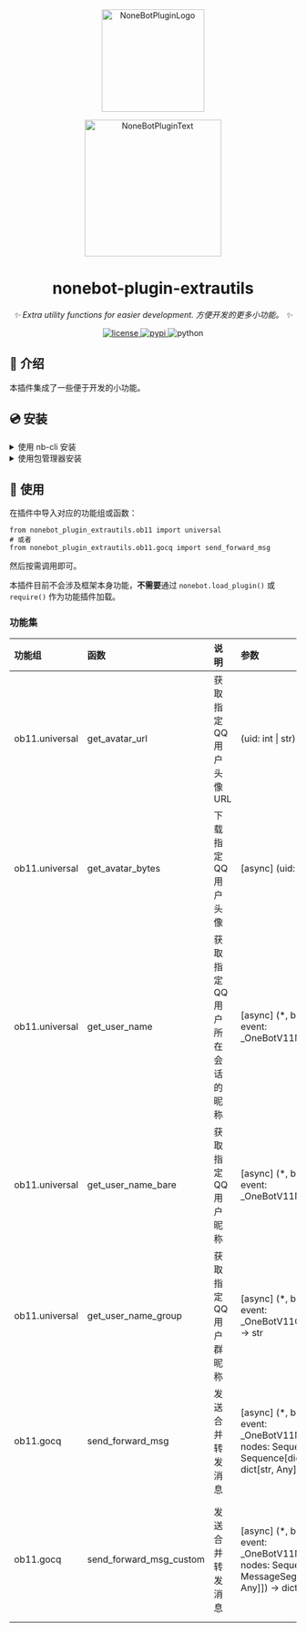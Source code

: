 <div align="center">
  <a href="https://v2.nonebot.dev/store"><img src="https://github.com/A-kirami/nonebot-plugin-template/blob/resources/nbp_logo.png" width="180" height="180" alt="NoneBotPluginLogo"></a>
  <br>
  <p><img src="https://github.com/A-kirami/nonebot-plugin-template/blob/resources/NoneBotPlugin.svg" width="240" alt="NoneBotPluginText"></p>
</div>

<div align="center">

# nonebot-plugin-extrautils

_✨ Extra utility functions for easier development. 方便开发的更多小功能。 ✨_

<a href="./LICENSE">
    <img src="https://img.shields.io/github/license/NCBM/nonebot-plugin-extrautils.svg" alt="license">
</a>
<a href="https://pypi.python.org/pypi/nonebot-plugin-extrautils">
    <img src="https://img.shields.io/pypi/v/nonebot-plugin-extrautils.svg" alt="pypi">
</a>
<img src="https://img.shields.io/badge/python-3.8+-blue.svg" alt="python">

</div>

## 📖 介绍

本插件集成了一些便于开发的小功能。

## 💿 安装

<details>
<summary>使用 nb-cli 安装</summary>
在 nonebot2 项目的根目录下打开命令行, 输入以下指令即可安装

    nb plugin install nonebot-plugin-extrautils

</details>

<details>
<summary>使用包管理器安装</summary>
在 nonebot2 项目的插件目录下, 打开命令行, 根据你使用的包管理器, 输入相应的安装命令

> 注意：如果机器人在某个虚拟环境中运行，请确保安装前已经进入虚拟环境

<details>
<summary>pip</summary>

    pip install nonebot-plugin-extrautils
</details>
<details>
<summary>pdm</summary>

    pdm add nonebot-plugin-extrautils
</details>
<details>
<summary>poetry</summary>

    poetry add nonebot-plugin-extrautils
</details>
<details>
<summary>conda</summary>

    conda install nonebot-plugin-extrautils
</details>

然后**自行加载本插件**

</details>

## 🎉 使用

在插件中导入对应的功能组或函数：

    from nonebot_plugin_extrautils.ob11 import universal
    # 或者
    from nonebot_plugin_extrautils.ob11.gocq import send_forward_msg

然后按需调用即可。

本插件目前不会涉及框架本身功能，**不需要**通过 `nonebot.load_plugin()` 或 `require()` 作为功能插件加载。

### 功能集

| 功能组 | 函数 | 说明 | 参数 | 备注 |
|:-------|:-----|:-----|:-----|:-----|
| ob11.universal | get_avatar_url | 获取指定 QQ 用户头像 URL | (uid: int \| str) -> str | W.I.P. |
| ob11.universal | get_avatar_bytes | 下载指定 QQ 用户头像 | [async] (uid: int \| str) -> bytes | W.I.P. |
| ob11.universal | get_user_name | 获取指定 QQ 用户所在会话的昵称 | [async] (\*, bot: \_OneBotV11Bot, event: \_OneBotV11MessageEvent) -> str | 优先级：群昵称>用户昵称, 有未封装版本, W.I.P. |
| ob11.universal | get_user_name_bare | 获取指定 QQ 用户昵称 | [async] (\*, bot: \_OneBotV11Bot, event: \_OneBotV11MessageEvent) -> str | 有未封装版本, W.I.P. |
| ob11.universal | get_user_name_group | 获取指定 QQ 用户群昵称 | [async] (\*, bot: \_OneBotV11Bot, event: \_OneBotV11GroupMessageEvent) -> str | 有未封装版本, W.I.P. |
| ob11.gocq | send_forward_msg | 发送合并转发消息 | [async] (\*, bot: \_OneBotV11Bot, event: \_OneBotV11MessageEvent, nodes: Sequence[Message \| Sequence[dict[str, Any]] \| str]) -> dict[str, Any] | 有未封装版本, W.I.P. |
| ob11.gocq | send_forward_msg_custom | 发送合并转发消息 | [async] (\*, bot: \_OneBotV11Bot, event: \_OneBotV11MessageEvent, nodes: Sequence[MessageNode \| MessageSegment \| dict[str, Any]]) -> dict[str, Any] | 允许自定义发送者信息, 有未封装版本, W.I.P. |
